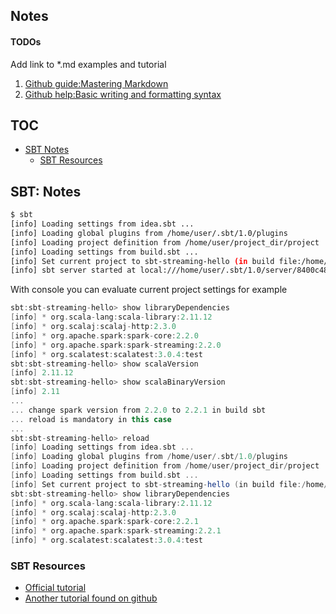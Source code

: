 Notes
-----
#### TODOs
Add link to *.md examples and tutorial

1. [Github guide:Mastering Markdown](https://guides.github.com/features/mastering-markdown/)
1. [Github help:Basic writing and formatting syntax
](https://help.github.com/articles/basic-writing-and-formatting-syntax/)

## TOC
* [SBT Notes](#sbt-notes)
  * [SBT Resources](#sbt-resources)

## SBT: Notes

```bash
$ sbt 
[info] Loading settings from idea.sbt ...
[info] Loading global plugins from /home/user/.sbt/1.0/plugins
[info] Loading project definition from /home/user/project_dir/project
[info] Loading settings from build.sbt ...
[info] Set current project to sbt-streaming-hello (in build file:/home/user/project_dir/project/)
[info] sbt server started at local:///home/user/.sbt/1.0/server/8400c48360dc66ed869f/sock
```
With console you can evaluate current project settings for example
```scala
sbt:sbt-streaming-hello> show libraryDependencies
[info] * org.scala-lang:scala-library:2.11.12
[info] * org.scalaj:scalaj-http:2.3.0
[info] * org.apache.spark:spark-core:2.2.0
[info] * org.apache.spark:spark-streaming:2.2.0
[info] * org.scalatest:scalatest:3.0.4:test
sbt:sbt-streaming-hello> show scalaVersion
[info] 2.11.12
sbt:sbt-streaming-hello> show scalaBinaryVersion
[info] 2.11
...
... change spark version from 2.2.0 to 2.2.1 in build sbt 
... reload is mandatory in this case
...
sbt:sbt-streaming-hello> reload
[info] Loading settings from idea.sbt ...
[info] Loading global plugins from /home/user/.sbt/1.0/plugins
[info] Loading project definition from /home/user/project_dir/project
[info] Loading settings from build.sbt ...
[info] Set current project to sbt-streaming-hello (in build file:/home/user/project_dir/project/)
sbt:sbt-streaming-hello> show libraryDependencies
[info] * org.scala-lang:scala-library:2.11.12
[info] * org.scalaj:scalaj-http:2.3.0
[info] * org.apache.spark:spark-core:2.2.1
[info] * org.apache.spark:spark-streaming:2.2.1
[info] * org.scalatest:scalatest:3.0.4:test
```
### SBT Resources
* [Official tutorial](http://www.scala-sbt.org/1.x/docs/Getting-Started.html)
* [Another tutorial found on github](https://github.com/shekhargulati/52-technologies-in-2016/blob/master/02-sbt/README.md)
